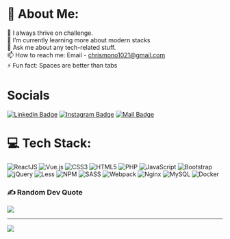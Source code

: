 # 💫 About Me:

🔭 I always thrive on challenge.<br>🌱 I’m currently learning more about modern stacks<br>💬 Ask me about any tech-related stuff.<br>📫 How to reach me: Email - chrismono1021@gmail.com<br>⚡ Fun fact: Spaces are better than tabs

# Socials

[![Linkedin Badge](https://img.shields.io/badge/linkedin-chrismono1021-blue?color=9cf&style=for-the-badge&logo=Linkedin)](https://www.linkedin.com/in/chrismono1021-j-m-331336167/)
[![Instagram Badge](https://img.shields.io/badge/instagram-chrismono1021.ai-9cf?style=for-the-badge&logo=instagram)](https://instagram.com/chrismono1021.ai)
[![Mail Badge](https://img.shields.io/badge/mail-chrismono1021-9cf?style=for-the-badge&logo=gmail)](mailto:chrismono1021@gmail.com)


# 💻 Tech Stack:

![ReactJS](https://img.shields.io/badge/React-%23000000.svg?style=for-the-badge&logo=react&logoColor=white) ![Vue.js](https://img.shields.io/badge/vuejs-%2335495e.svg?style=for-the-badge&logo=vuedotjs&logoColor=%234FC08D) ![CSS3](https://img.shields.io/badge/css3-%231572B6.svg?style=for-the-badge&logo=css3&logoColor=white) ![HTML5](https://img.shields.io/badge/html5-%23E34F26.svg?style=for-the-badge&logo=html5&logoColor=white) ![PHP](https://img.shields.io/badge/php-%23777BB4.svg?style=for-the-badge&logo=php&logoColor=white) ![JavaScript](https://img.shields.io/badge/javascript-%23323330.svg?style=for-the-badge&logo=javascript&logoColor=%23F7DF1E) ![Bootstrap](https://img.shields.io/badge/bootstrap-%23563D7C.svg?style=for-the-badge&logo=bootstrap&logoColor=white) ![jQuery](https://img.shields.io/badge/jquery-%230769AD.svg?style=for-the-badge&logo=jquery&logoColor=white) ![Less](https://img.shields.io/badge/less-2B4C80?style=for-the-badge&logo=less&logoColor=white) ![NPM](https://img.shields.io/badge/NPM-%23000000.svg?style=for-the-badge&logo=npm&logoColor=white) ![SASS](https://img.shields.io/badge/SASS-hotpink.svg?style=for-the-badge&logo=SASS&logoColor=white) ![Webpack](https://img.shields.io/badge/webpack-%238DD6F9.svg?style=for-the-badge&logo=webpack&logoColor=black) ![Nginx](https://img.shields.io/badge/nginx-%23009639.svg?style=for-the-badge&logo=nginx&logoColor=white) ![MySQL](https://img.shields.io/badge/mysql-%2300f.svg?style=for-the-badge&logo=mysql&logoColor=white) ![Docker](https://img.shields.io/badge/docker-%230db7ed.svg?style=for-the-badge&logo=docker&logoColor=white)

<!-- ## 🏆 GitHub Trophies

![](https://github-profile-trophy.vercel.app/?username=chrismono1021&theme=darkhub&no-frame=false&no-bg=true&margin-w=4) -->

### ✍️ Random Dev Quote

![](https://quotes-github-readme.vercel.app/api?type=horizontal&theme=radical)

---

[![](https://visitcount.itsvg.in/api?id=Chrismono&label=Profile%20Views&color=11&icon=5&pretty=false)](https://visitcount.itsvg.in)
